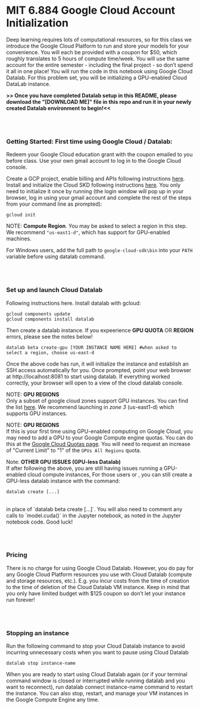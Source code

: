  
# MIT 6.884 Google Cloud Account Initialization
  
Deep learning requires lots of computational resources, so for this class we introduce the Google Cloud Platform to run and store your models for your convenience. You will each be provided with a coupon for $50, which roughly translates to 5 hours of compute time/week. You will use the same account for the entire semester - including the final project - so don’t spend it all in one place! You will run the code in this notebook using Google Cloud Datalab. For this problem set, you will be initializing a GPU-enabled Cloud DataLab instance.  
  
**>> Once you have completed Datalab setup in this README, please download the "[DOWNLOAD ME]" file in this repo and run it in your newly created Datalab environment to begin!<<** 
  
<br/><br/>
### Getting Started: First time using Google Cloud / Datalab:
Redeem your Google Cloud education grant with the coupon emailed to you before class. Use your own gmail account to log in to the Google Cloud console.  
  
Create a GCP project, enable billing and APIs following instructions [here](https://cloud.google.com/datalab/docs/quickstart#before-you-begin).  
Install and initialize the Cloud SKD following instructions [here](https://cloud.google.com/sdk/docs/). You only need to initialize it once by running (the login window will pop up in your browser, log in using your gmail account and complete the rest of the steps from your command line as prompted):  
  
```
gcloud init
```

NOTE: **Compute Region**. You may be asked to select a region in this step. We recommend `"us-east1-d"`, which has support for GPU-enabled machines.

  
For Windows users, add the full path to `google-cloud-sdk\bin` into your `PATH` variable before using datalab command.  
  
 
<br/><br/>
### Set up and launch Cloud Datalab  
Following instructions here. Install datalab with gcloud:  
  
```
gcloud components update
gcloud components install datalab
```

Then create a datalab instance. If you expeerience **GPU QUOTA** OR **REGION** errors, please see the notes below! 
  
```
datalab beta create-gpu [YOUR INSTANCE NAME HERE] #when asked to select a region, choose us-east-d
```

Once the above code has run, it will initialize the instance and establish an SSH access automatically for you. Once prompted, point your web browser at http://localhost:8081 to start using datalab. If everything worked correctly, your browser will open to a view of the cloud datalab console.  
  
NOTE: **GPU REGIONS**  
Only a subset of google cloud zones support GPU instances. You can find the list [here](https://cloud.google.com/compute/docs/gpus/). We recommend launching in *zone 3* (us-east1-d) which supports GPU instances. 

NOTE: **GPU REGIONS**  
If this is your first time using GPU-enabled computing on Google Cloud, you may need to add a GPU to your Google Compute engine quotas. You can do this at the [Google Cloud Quotas page](https://console.cloud.google.com/iam-admin/quotas?_ga=2.264175503.-20908204.1567002379&_gac=1.229247598.1569293037.CjwKCAjw2qHsBRAGEiwAMbPoDN5P1DcjngZwAd-x074wHVFtCMGC8q_q5QXgHd34S1V3hLInf8LJNBoCkKkQAvD_BwE). You will need to request an increase of "Current Limit" to "1" of the `GPUs All Regions` quota. 


Note: **OTHER GPU ISSUES (GPU-less Datalab)**  
If after following the above, you are still having issues running a GPU-enabled cloud compute instances, For those users or , you can still create a GPU-less datalab instance with the command:  

```
datalab create [...]
``` 
<br/>
in place of `datalab beta create [...]`. You will also need to comment any calls to `model.cuda()` in the Jupyter notebook, as noted in the Jupyter notebook code. Good luck!

<br/><br/>
### Pricing
There is no charge for using Google Cloud Datalab. However, you do pay for any Google Cloud Platform resources you use with Cloud Datalab (compute and storage resources, etc.). E.g. you incur costs from the time of creation to the time of deletion of the Cloud Datalab VM instance. Keep in mind that you only have limited budget with $125 coupon so don’t let your instance run forever!

<br/><br/>
### Stopping an instance
Run the following command to stop your Cloud Datalab instance to avoid incurring unnecessary costs when you want to pause using Cloud Datalab

```
datalab stop instance-name
```

When you are ready to start using Cloud Datalab again (or if your terminal command window is closed or interrupted while running datalab and you want to reconnect), run datalab connect instance-name command to restart the instance. You can also stop, restart, and manage your VM instances in the Google Compute Engine any time.
